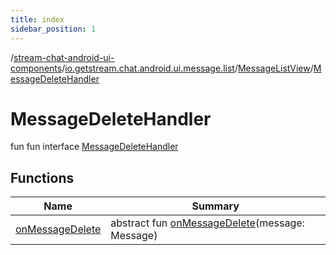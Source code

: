 ```yaml
---
title: index
sidebar_position: 1
---
```

/[stream-chat-android-ui-components](../../../index.md)/[io.getstream.chat.android.ui.message.list](../../index.md)/[MessageListView](../index.md)/[MessageDeleteHandler](index.md)  
  
  
  
# MessageDeleteHandler  
fun fun interface [MessageDeleteHandler](index.md)  
  
## Functions  
  
|  Name |  Summary | 
|---|---|
| <a name="io.getstream.chat.android.ui.message.list/MessageListView.MessageDeleteHandler/onMessageDelete/#io.getstream.chat.android.client.models.Message/PointingToDeclaration/"></a>[onMessageDelete](onMessageDelete.md)| <a name="io.getstream.chat.android.ui.message.list/MessageListView.MessageDeleteHandler/onMessageDelete/#io.getstream.chat.android.client.models.Message/PointingToDeclaration/"></a>abstract fun [onMessageDelete](onMessageDelete.md)(message: Message)|

